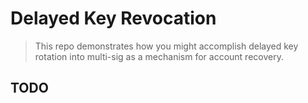 # Delayed Key Revocation

> This repo demonstrates how you might accomplish delayed key rotation into multi-sig as a mechanism for account recovery.

## TODO